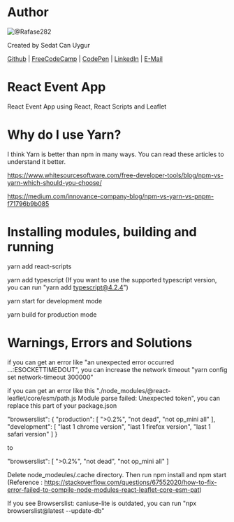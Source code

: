 # Author
![@Rafase282](https://avatars.githubusercontent.com/u/90511329?s=128&u=8de1c9bd1ac0d19533748f20d1cf3486aa45c667&v=4)

Created by Sedat Can Uygur

[Github](https://github.com/SedatUygur) | [FreeCodeCamp](http://www.freecodecamp.com/pcengineer48) | [CodePen](http://codepen.io/SedatUygur) | [LinkedIn](https://www.linkedin.com/in/sedat-can-uygur) | [E-Mail](mailto:sedatcan_92@hotmail.com)

# React Event App

React Event App using React, React Scripts and Leaflet

# Why do I use Yarn?

I think Yarn is better than npm in many ways. You can read these articles to understand it better.

https://www.whitesourcesoftware.com/free-developer-tools/blog/npm-vs-yarn-which-should-you-choose/

https://medium.com/innovance-company-blog/npm-vs-yarn-vs-pnpm-f71796b9b085

# Installing modules, building and running

yarn add react-scripts

yarn add typescript (If you want to use the supported typescript version, you can run "yarn add typescript@4.2.4")

yarn start for development mode

yarn build for production mode

# Warnings, Errors and Solutions

if you can get an error like "an unexpected error occurred ...:ESOCKETTIMEDOUT", you can increase the network timeout "yarn config set network-timeout 300000"

if you can get an error like this "./node_modules/@react-leaflet/core/esm/path.js Module parse failed: Unexpected token", you can replace this part of your package.json 

"browserslist": {
    "production": [
      ">0.2%",
      "not dead",
      "not op_mini all"
    ],
    "development": [
      "last 1 chrome version",
      "last 1 firefox version",
      "last 1 safari version"
    ]
}

to 

"browserslist": [
    ">0.2%",
    "not dead",
    "not op_mini all"
]

Delete node_modeules/.cache directory. 
Then run npm install and npm start (Reference : https://stackoverflow.com/questions/67552020/how-to-fix-error-failed-to-compile-node-modules-react-leaflet-core-esm-pat)

If you see Browserslist: caniuse-lite is outdated, you can run "npx browserslist@latest --update-db"
